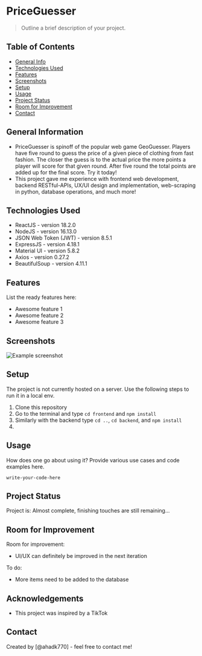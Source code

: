 # PriceGuesser

> Outline a brief description of your project.

## Table of Contents
* [General Info](#general-information)
* [Technologies Used](#technologies-used)
* [Features](#features)
* [Screenshots](#screenshots)
* [Setup](#setup)
* [Usage](#usage)
* [Project Status](#project-status)
* [Room for Improvement](#room-for-improvement)
* [Contact](#contact)
<!-- * [License](#license) -->


## General Information
- PriceGuesser is spinoff of the popular web game GeoGuesser. Players have five round to guess the price of a given piece of clothing from fast fashion. The closer the guess is to the actual price the more points a player will score for that given round. After five round the total points are added up for the final score. Try it today!
- This project gave me experience with frontend web development, backend RESTful-APIs, UX/UI design and implementation, web-scraping in python, database operations, and much more! 


## Technologies Used
- ReactJS - version 18.2.0
- NodeJS - version 16.13.0
- JSON Web Token (JWT) - version 8.5.1
- ExpressJS - version 4.18.1
- Material UI - version 5.8.2
- Axios - version 0.27.2
- BeautifulSoup - version 4.11.1

## Features
List the ready features here:
- Awesome feature 1
- Awesome feature 2
- Awesome feature 3


## Screenshots
![Example screenshot](./img/screenshot.png)
<!-- If you have screenshots you'd like to share, include them here. -->


## Setup
The project is not currently hosted on a server. Use the following steps to run it in a local env.

1) Clone this repository
2) Go to the terminal and type `cd frontend` and `npm install`
3) Similarly with the backend type `cd ..`, `cd backend`, and `npm install`
4) 


## Usage
How does one go about using it?
Provide various use cases and code examples here.

`write-your-code-here`


## Project Status
Project is: Almost complete, finishing touches are still remaining...


## Room for Improvement

Room for improvement:
- UI/UX can definitely be improved in the next iteration

To do:
- More items need to be added to the database


## Acknowledgements
- This project was inspired by a TikTok


## Contact
Created by [@ahadk770] - feel free to contact me!
